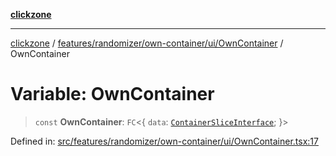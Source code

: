 [**clickzone**](../../../../../../README.md)

***

[clickzone](../../../../../../README.md) / [features/randomizer/own-container/ui/OwnContainer](../README.md) / OwnContainer

# Variable: OwnContainer

> `const` **OwnContainer**: `FC`\<\{ `data`: [`ContainerSliceInterface`](../../../../../../shared/types/interfaces/ContainerSliceInterface.md); \}\>

Defined in: [src/features/randomizer/own-container/ui/OwnContainer.tsx:17](https://github.com/MaximBri/ClickZone/blob/20f3f0d061a7c50a96ed5bba64acbc325a456072/client/src/features/randomizer/own-container/ui/OwnContainer.tsx#L17)
